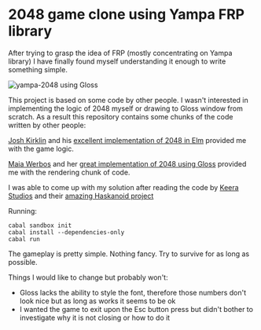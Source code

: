 # 2048 game clone using Yampa FRP library

After trying to grasp the idea of FRP (mostly concentrating on Yampa library) I
have finally found myself understanding it enough to write something simple.

![yampa-2048 using Gloss](http://ksaveljev.github.io/2048.gif)

This project is based on some code by other people. I wasn't interested in
implementing the logic of 2048 myself or drawing to Gloss window from scratch.
As a result this repository contains some chunks of the code written by other
people:

[Josh Kirklin](https://github.com/ScrambledEggsOnToast) and his [excellent
implementation of 2048 in Elm](https://github.com/ScrambledEggsOnToast/2048-elm)
 provided me with the game logic.

[Maia Werbos](https://github.com/tigrennatenn) and her [great implementation of
2048 using Gloss](https://github.com/tigrennatenn/2048haskell) provided me
with the rendering chunk of code.

I was able to come up with my solution after reading the code by 
[Keera Studios](https://github.com/keera-studios) and their [amazing Haskanoid 
project](https://github.com/ivanperez-keera/haskanoid)

Running:

    cabal sandbox init
    cabal install --dependencies-only
    cabal run

The gameplay is pretty simple. Nothing fancy. Try to survive for as long as
possible.

Things I would like to change but probably won't:
- Gloss lacks the ability to style the font, therefore those numbers don't look
  nice but as long as works it seems to be ok
- I wanted the game to exit upon the Esc button press but didn't bother to
  investigate why it is not closing or how to do it
